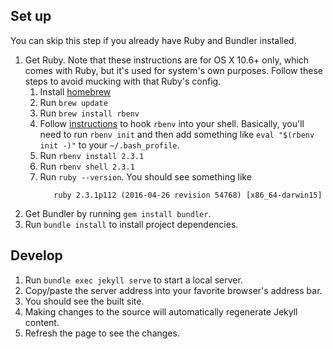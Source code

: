 ## Set up
You can skip this step if you already have Ruby and Bundler installed.
1. Get Ruby. Note that these instructions are for OS X 10.6+ only, which comes with Ruby, but it's used for system's own purposes. Follow these steps to avoid mucking with that Ruby's config.
    1. Install [homebrew](http://brew.sh/)
    2. Run `brew update`
    3. Run `brew install rbenv`
    4. Follow [instructions](https://github.com/rbenv/rbenv#installing-ruby-gems) to hook `rbenv` into your shell. Basically, you'll need to run `rbenv init` and then add something like `eval "$(rbenv init -)"` to your `~/.bash_profile`.
    5. Run `rbenv install 2.3.1`
    6. Run `rbenv shell 2.3.1`
    7. Run `ruby --version`. You should see something like
        ```
           ruby 2.3.1p112 (2016-04-26 revision 54768) [x86_64-darwin15]
        ```
2. Get Bundler by running `gem install bundler`.
3. Run `bundle install` to install project dependencies.

## Develop
1. Run `bundle exec jekyll serve` to start a local server.
2. Copy/paste the server address into your favorite browser's address bar.
3. You should see the built site.
4. Making changes to the source will automatically regenerate Jekyll content.
5. Refresh the page to see the changes.
